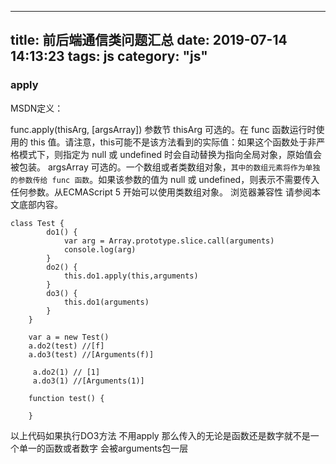 
---
title: 前后端通信类问题汇总
date: 2019-07-14 14:13:23
tags: js
category: "js" 
---

### **apply**

MSDN定义：


func.apply(thisArg, [argsArray])
参数节
thisArg
可选的。在 func 函数运行时使用的 this 值。请注意，this可能不是该方法看到的实际值：如果这个函数处于非严格模式下，则指定为 null 或 undefined 时会自动替换为指向全局对象，原始值会被包装。
argsArray
可选的。一个数组或者类数组对象，`其中的数组元素将作为单独的参数传给 func 函数`。如果该参数的值为 null 或  undefined，则表示不需要传入任何参数。从ECMAScript 5 开始可以使用类数组对象。 浏览器兼容性 请参阅本文底部内容。

```
class Test {
        do1() {
            var arg = Array.prototype.slice.call(arguments)
            console.log(arg)
        }
        do2() {
            this.do1.apply(this,arguments)
        }
        do3() {
            this.do1(arguments)
        }
    }
    
    var a = new Test()
    a.do2(test) //[f]
    a.do3(test) //[Arguments(f)]

     a.do2(1) // [1]
     a.do3(1) //[Arguments(1)]

    function test() {

    }
```
以上代码如果执行DO3方法 不用apply 那么传入的无论是函数还是数字就不是一个单一的函数或者数字
会被arguments包一层